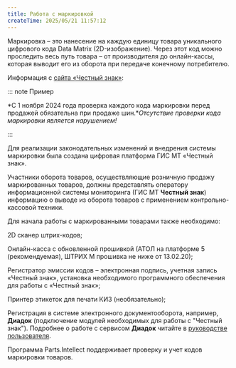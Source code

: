 ```yaml
---
title: Работа с маркировкой
createTime: 2025/05/21 11:57:12
---
```

Маркировка – это нанесение на каждую единицу товара уникального цифрового кода Data Matrix (2D-изображение). Через этот код можно проследить весь путь товара – от производителя до онлайн-кассы, которая выводит его из оборота при передаче конечному потребителю.

Информация с [сайта «Честный знак»](https://xn--80ajghhoc2aj1c8b.xn--p1ai/business/projects/tyres/):

::: note Пример

*С 1 ноября 2024 года проверка каждого кода маркировки перед продажей обязательна при продаже шин.**Отсутствие проверки кода маркировки является нарушением!*

:::

Для реализации законодательных изменений и внедрения системы маркировки была создана цифровая платформа ГИС МТ «Честный знак».

Участники оборота товаров, осуществляющие розничную продажу маркированных товаров, должны представлять оператору информационной системы мониторинга (ГИС МТ **Честный знак**) информацию о выводе из оборота товаров с применением контрольно-кассовой техники.

Для начала работы с маркированными товарами также необходимо:

2D сканер штрих-кодов;

Онлайн-касса с обновленной прошивкой (АТОЛ на платформе 5 (рекомендуемая), ШТРИХ М прошивка не ниже от 13.02.20);

Регистратор эмиссии кодов – электронная подпись, учетная запись «Честный знак», установка необходимого программного обеспечения для работы с «Честный знак»;

Принтер этикеток для печати КИЗ (необязательно);

Регистрация в системе электронного документооборота, например, **Диадок** (подключение модулей необходимых для работы с "Честный знак"). Подробнее о работе с сервисом **Диадок** читайте в [руководстве пользователя](https://product-doc.tradesoft.ru/ai/diadok/index.htm).

Программа Parts.Intellect поддерживает проверку и учет кодов маркировки товаров.

